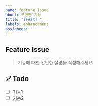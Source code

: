 ```yaml
---
name: feature Issue
about: 구현한 기능
title: "[Feat] "
labels: enhancement
assignees: ''
---
```

## Feature Issue

> 기능에 대한 간단한 설명을 작성해주세요.

## ✅ Todo

- [ ] 기능1
- [ ] 기능2
